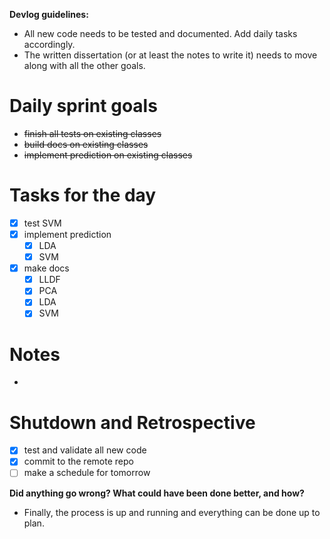 **Devlog guidelines:**
- All new code needs to be tested and documented. Add daily tasks accordingly.
- The written dissertation (or at least the notes to write it) needs to move along with all the other goals.

# Daily sprint goals

- ~~finish all tests on existing classes~~
- ~~build docs on existing classes~~
- ~~implement prediction on existing classes~~

# Tasks for the day

- [x] test SVM
- [x] implement prediction
	- [x] LDA
	- [x] SVM
- [x] make docs
	- [x] LLDF
	- [x] PCA
	- [x] LDA
	- [x] SVM

# Notes

- 

# Shutdown and Retrospective

- [x] test and validate all new code
- [x] commit to the remote repo
- [ ] make a schedule for tomorrow

**Did anything go wrong? What could have been done better, and how?**
- Finally, the process is up and running and everything can be done up to plan.